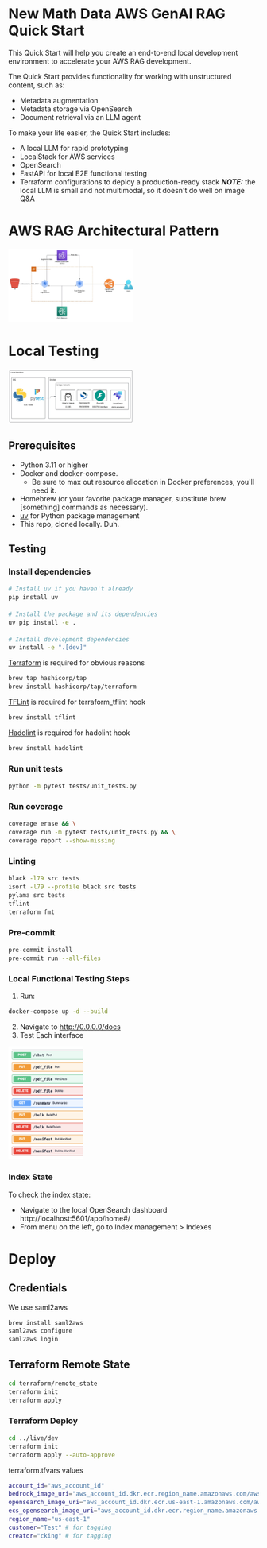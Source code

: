 # New Math Data AWS GenAI RAG Quick Start

This Quick Start will help you create an end-to-end local development environment to accelerate your AWS RAG development. 

The Quick Start provides functionality for working with unstructured content, such as:
- Metadata augmentation
- Metadata storage via OpenSearch
- Document retrieval via an LLM agent

To make your life easier, the Quick Start includes:
- A local LLM for rapid prototyping
- LocalStack for AWS services
- OpenSearch
- FastAPI for local E2E functional testing
- Terraform configurations to deploy a production-ready stack
**_NOTE:_** the local LLM is small and not multimodal, so it doesn't do well on image Q&A

# AWS RAG Architectural Pattern
<img src="img/aws_rag.jpg" width="50%"/>

# Local Testing
<img src="img/ragstart.jpg" width="50%"/>

## Prerequisites
- Python 3.11 or higher
- Docker and docker-compose.
  - Be sure to max out resource allocation in Docker preferences, you'll need it.
- Homebrew (or your favorite package manager, substitute brew [something] commands as necessary).
- [uv](https://github.com/astral-sh/uv) for Python package management
- This repo, cloned locally. Duh.

## Testing
### Install dependencies
```bash
# Install uv if you haven't already
pip install uv

# Install the package and its dependencies
uv pip install -e .

# Install development dependencies
uv install -e ".[dev]"
```
[Terraform](https://developer.hashicorp.com/terraform) is required for obvious reasons
```bash
brew tap hashicorp/tap
brew install hashicorp/tap/terraform
```
[TFLint](https://github.com/terraform-linters/tflint) is required for terraform_tflint hook
```bash
brew install tflint
```
[Hadolint](https://github.com/hadolint/hadolint) is required for hadolint hook
```bash
brew install hadolint
```
### Run unit tests
```bash
python -m pytest tests/unit_tests.py
```
### Run coverage
```bash
coverage erase && \
coverage run -m pytest tests/unit_tests.py && \
coverage report --show-missing
```
### Linting
```bash
black -l79 src tests
isort -l79 --profile black src tests
pylama src tests
tflint
terraform fmt
```
### Pre-commit
```bash
pre-commit install
pre-commit run --all-files
```
### Local Functional Testing Steps
1. Run:
```bash
docker-compose up -d --build 
```
2. Navigate to http://0.0.0.0/docs
3. Test Each interface

<img src="img/fastapi.png" width="30%"/>

### Index State
To check the index state:  
- Navigate to the local OpenSearch dashboard http://localhost:5601/app/home#/  
- From menu on the left, go to Index management > Indexes

# Deploy
## Credentials
We use saml2aws
```bash
brew install saml2aws
saml2aws configure 
saml2aws login 
```
## Terraform Remote State
```bash
cd terraform/remote_state
terraform init
terraform apply
```
### Terraform Deploy
```bash
cd ../live/dev
terraform init
terraform apply --auto-approve
```
terraform.tfvars values
```bash
account_id="aws_account_id"
bedrock_image_uri="aws_account_id.dkr.ecr.region_name.amazonaws.com/aws-rag/bedrock:latest"
opensearch_image_uri="aws_account_id.dkr.ecr.us-east-1.amazonaws.com/aws-rag/opensearch:latest"
ecs_opensearch_image_uri="aws_account_id.dkr.ecr.region_name.amazonaws.com/aws-rag/ecsopensearch:latest"
region_name="us-east-1"
customer="Test" # for tagging
creator="cking" # for tagging
```

